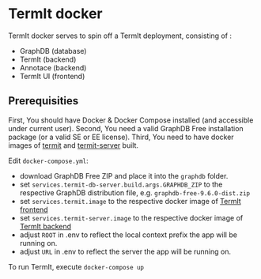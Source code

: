 # TermIt docker
TermIt docker serves to spin off a TermIt deployment, consisting of :
- GraphDB (database)
- TermIt (backend)
- Annotace (backend)
- TermIt UI (frontend)

## Prerequisities
First, You should have Docker & Docker Compose installed (and accessible under current user).
Second, You need a valid GraphDB Free installation package (or a valid SE or EE license).
Third, You need to have docker images of [termit](https://github.com/kbss-cvut/termit-ui) and [termit-server](https://github.com/kbss-cvut/termit) built.

Edit `docker-compose.yml`:
- download GraphDB Free ZIP and place it into the `graphdb` folder.
- set `services.termit-db-server.build.args.GRAPHDB_ZIP` to the respective GraphDB distribution file, e.g. `graphdb-free-9.6.0-dist.zip`
- set `services.termit.image` to the respective docker image of [TermIt frontend](https://github.com/kbss-cvut/termit-ui)
- set `services.termit-server.image` to the respective docker image of [TermIt backend](https://github.com/kbss-cvut/termit)
- adjust `ROOT` in .env to reflect the local context prefix the app will be running on.
- adjust `URL` in .env to reflect the server the app will be running on.

To run TermIt, execute `docker-compose up` 
